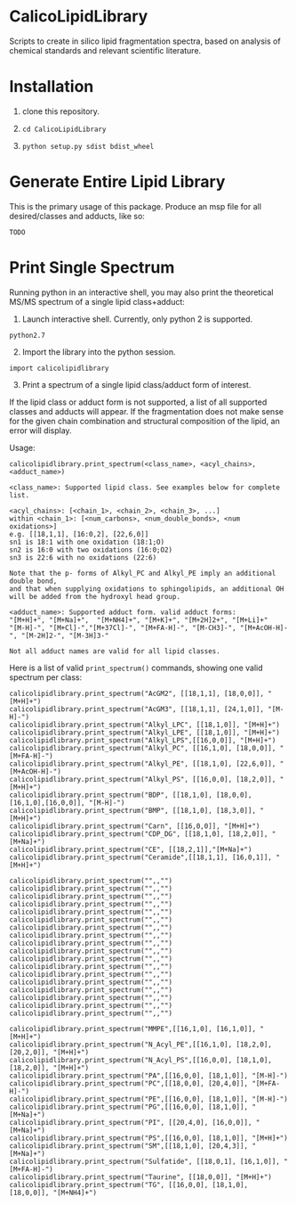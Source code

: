 # CalicoLipidLibrary
Scripts to create in silico lipid fragmentation spectra, based on analysis of chemical standards and relevant scientific literature.

# Installation

1.  clone this repository.

2. `cd CalicoLipidLibrary`

3. `python setup.py sdist bdist_wheel`

# Generate Entire Lipid Library

This is the primary usage of this package.  Produce an msp file for all desired/classes and adducts, like so:

`TODO`

# Print Single Spectrum

Running python in an interactive shell, you may also print the theoretical MS/MS spectrum of a single lipid class+adduct:

1. Launch interactive shell. Currently, only python 2 is supported.
```
python2.7
```

2. Import the library into the python session.
```
import calicolipidlibrary
```

3. Print a spectrum of a single lipid class/adduct form of interest.

If the lipid class or adduct form is not supported, a list of all supported classes and adducts will appear.
If the fragmentation does not make sense for the given chain combination and structural composition of the lipid, an error will display.

Usage:
```
calicolipidlibrary.print_spectrum(<class_name>, <acyl_chains>, <adduct_name>)

<class_name>: Supported lipid class. See examples below for complete list.

<acyl_chains>: [<chain_1>, <chain_2>, <chain_3>, ...]
within <chain_1>: [<num_carbons>, <num_double_bonds>, <num oxidations>]
e.g. [[18,1,1], [16:0,2], [22,6,0]]
sn1 is 18:1 with one oxidation (18:1;O)
sn2 is 16:0 with two oxidations (16:0;O2)
sn3 is 22:6 with no oxidations (22:6)

Note that the p- forms of Alkyl_PC and Alkyl_PE imply an additional double bond,
and that when supplying oxidations to sphingolipids, an additional OH will be added from the hydroxyl head group.

<adduct_name>: Supported adduct form. valid adduct forms:
"[M+H]+", "[M+Na]+",  "[M+NH4]+", "[M+K]+", "[M+2H]2+", "[M+Li]+"
"[M-H]-", "[M+Cl]-","[M+37Cl]-", "[M+FA-H]-", "[M-CH3]-", "[M+AcOH-H]-", "[M-2H]2-", "[M-3H]3-"

Not all adduct names are valid for all lipid classes.
```
Here is a list of valid `print_spectrum()` commands, showing one valid spectrum per class:
```
calicolipidlibrary.print_spectrum("AcGM2", [[18,1,1], [18,0,0]], "[M+H]+")
calicolipidlibrary.print_spectrum("AcGM3", [[18,1,1], [24,1,0]], "[M-H]-")
calicolipidlibrary.print_spectrum("Alkyl_LPC", [[18,1,0]], "[M+H]+")
calicolipidlibrary.print_spectrum("Alkyl_LPE", [[18,1,0]], "[M+H]+")
calicolipidlibrary.print_spectrum("Alkyl_LPS",[[16,0,0]], "[M+H]+")
calicolipidlibrary.print_spectrum("Alkyl_PC", [[16,1,0], [18,0,0]], "[M+FA-H]-")
calicolipidlibrary.print_spectrum("Alkyl_PE", [[18,1,0], [22,6,0]], "[M+AcOH-H]-")
calicolipidlibrary.print_spectrum("Alkyl_PS", [[16,0,0], [18,2,0]], "[M+H]+")
calicolipidlibrary.print_spectrum("BDP", [[18,1,0], [18,0,0], [16,1,0],[16,0,0]], "[M-H]-")
calicolipidlibrary.print_spectrum("BMP", [[18,1,0], [18,3,0]], "[M+H]+")
calicolipidlibrary.print_spectrum("Carn", [[16,0,0]], "[M+H]+")
calicolipidlibrary.print_spectrum("CDP_DG", [[18,1,0], [18,2,0]], "[M+Na]+")
calicolipidlibrary.print_spectrum("CE", [[18,2,1]],"[M+Na]+")
calicolipidlibrary.print_spectrum("Ceramide",[[18,1,1], [16,0,1]], "[M+H]+")

calicolipidlibrary.print_spectrum("",,"")
calicolipidlibrary.print_spectrum("",,"")
calicolipidlibrary.print_spectrum("",,"")
calicolipidlibrary.print_spectrum("",,"")
calicolipidlibrary.print_spectrum("",,"")
calicolipidlibrary.print_spectrum("",,"")
calicolipidlibrary.print_spectrum("",,"")
calicolipidlibrary.print_spectrum("",,"")
calicolipidlibrary.print_spectrum("",,"")
calicolipidlibrary.print_spectrum("",,"")
calicolipidlibrary.print_spectrum("",,"")
calicolipidlibrary.print_spectrum("",,"")
calicolipidlibrary.print_spectrum("",,"")
calicolipidlibrary.print_spectrum("",,"")
calicolipidlibrary.print_spectrum("",,"")
calicolipidlibrary.print_spectrum("",,"")
calicolipidlibrary.print_spectrum("",,"")
calicolipidlibrary.print_spectrum("",,"")

calicolipidlibrary.print_spectrum("MMPE",[[16,1,0], [16,1,0]], "[M+H]+")
calicolipidlibrary.print_spectrum("N_Acyl_PE",[[16,1,0], [18,2,0], [20,2,0]], "[M+H]+")
calicolipidlibrary.print_spectrum("N_Acyl_PS",[[16,0,0], [18,1,0], [18,2,0]], "[M+H]+")
calicolipidlibrary.print_spectrum("PA",[[16,0,0], [18,1,0]], "[M-H]-")
calicolipidlibrary.print_spectrum("PC",[[18,0,0], [20,4,0]], "[M+FA-H]-")
calicolipidlibrary.print_spectrum("PE",[[16,0,0], [18,1,0]], "[M-H]-")
calicolipidlibrary.print_spectrum("PG",[[16,0,0], [18,1,0]], "[M+Na]+")
calicolipidlibrary.print_spectrum("PI", [[20,4,0], [16,0,0]], "[M+Na]+")
calicolipidlibrary.print_spectrum("PS",[[16,0,0], [18,1,0]], "[M+H]+")
calicolipidlibrary.print_spectrum("SM",[[18,1,0], [20,4,3]], "[M+Na]+")
calicolipidlibrary.print_spectrum("Sulfatide", [[18,0,1], [16,1,0]], "[M+FA-H]-")
calicolipidlibrary.print_spectrum("Taurine", [[18,0,0]], "[M+H]+")
calicolipidlibrary.print_spectrum("TG", [[16,0,0], [18,1,0], [18,0,0]], "[M+NH4]+")
```